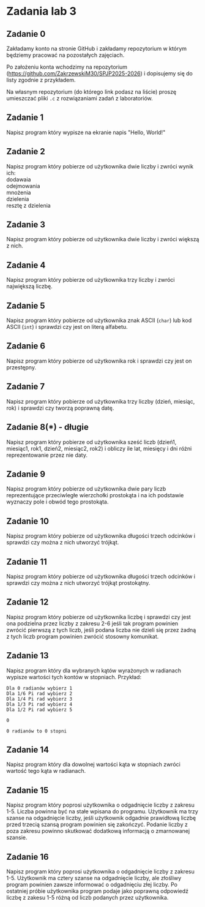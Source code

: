 # Zadania lab 3

## Zadanie 0

Zakładamy konto na stronie GitHub i zakładamy repozytorium w którym będziemy pracować na pozostałych zajęciach.

Po założeniu konta wchodzimy na repozytorium (https://github.com/ZakrzewskiM30/SPJP2025-2026) i dopisujemy się do listy zgodnie z przykładem.

Na własnym repozytorium (do którego link podasz na liście) proszę umieszczać pliki `.c` z rozwiązaniami zadań z laboratoriów.

## Zadanie 1

Napisz program który wypisze na ekranie napis "Hello, World!"

## Zadanie 2

Napisz program który pobierze od użytkownika dwie liczby i zwróci wynik ich:  
dodawaia  
odejmowania  
mnożenia  
dzielenia  
resztę z dzielenia

## Zadanie 3

Napisz program który pobierze od użytkownika dwie liczby i zwróci większą z nich.

## Zadanie 4

Napisz program który pobierze od użytkownika trzy liczby i zwróci największą liczbę.

## Zadanie 5

Napisz program który pobierze od użytkownika znak ASCII (`char`) lub kod ASCII (`int`) i sprawdzi czy jest on literą alfabetu.

## Zadanie 6

Napisz program który pobierze od użytkownika rok i sprawdzi czy jest on przestępny.

## Zadanie 7

Napisz program który pobierze od użytkownika trzy liczby (dzień, miesiąc, rok) i sprawdzi czy tworzą poprawną datę.

## Zadanie 8(*) - długie

Napisz program który pobierze od użytkownika sześć liczb (dzień1, miesiąc1, rok1, dzień2, miesiąc2, rok2) i obliczy ile lat, miesięcy i dni różni reprezentowanie przez nie daty.

## Zadanie 9

Napisz program który pobierze od użytkownika dwie pary liczb reprezentujące przeciwległe wierzchołki prostokąta i na ich podstawie wyznaczy pole i obwód tego prostokąta.

## Zadanie 10

Napisz program który pobierze od użytkownika długości trzech odcinków i sprawdzi czy można z nich utworzyć trójkąt.

## Zadanie 11

Napisz program który pobierze od użytkownika długości trzech odcinków i sprawdzi czy można z nich utworzyć trójkąt prostokątny.

## Zadanie 12

Napisz program który pobierze od użytkownika liczbę i sprawdzi czy jest ona podzielna przez liczby z zakresu 2-6 jeśli tak program powinien zwrócić pierwszą z tych liczb, jeśli podana liczba nie dzieli się przez żadną z tych liczb program powinien zwrócić stosowny komunikat.

## Zadanie 13

Napisz program który dla wybranych kątów wyrażonych w radianach wypisze wartości tych kontów w stopniach.
Przykład:

```
Dla 0 radianów wybierz 1  
Dla 1/6 Pi rad wybierz 2  
Dla 1/4 Pi rad wybierz 3  
Dla 1/3 Pi rad wybierz 4  
Dla 1/2 Pi rad wybierz 5  

0  

0 radianów to 0 stopni
```

## Zadanie 14

Napisz program który dla dowolnej wartości kąta w stopniach zwróci wartość tego kąta w radianach.

## Zadanie 15

Napisz program który poprosi użytkownika o odgadnięcie liczby z zakresu 1-5. Liczba powinna być na stałe wpisana do programu. Użytkownik ma trzy szanse na odgadnięcie liczby, jeśli użytkownik odgadnie prawidłową liczbę przed trzecią szansą program powinien się zakończyć. Podanie liczby z poza zakresu powinno skutkować dodatkową informacją o zmarnowanej szansie.

## Zadanie 16

Napisz program który poprosi użytkownika o odgadnięcie liczby z zakresu 1-5. Użytkownik ma cztery szanse na odgadnięcie liczby, ale złośliwy program powinien zawsze informować o odgadnięciu złej liczby. Po ostatniej próbie użytkownika program podaje jako poprawną odpowiedź liczbę z zakesu 1-5 różną od liczb podanych przez użytkownika.









